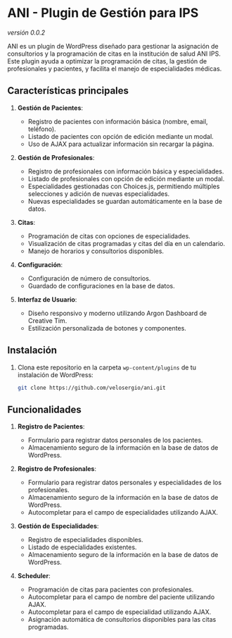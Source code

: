 # ANI - Plugin de Gestión para IPS

*versión 0.0.2*

ANI es un plugin de WordPress diseñado para gestionar la asignación de consultorios y la programación de citas en la institución de salud ANI IPS. Este plugin ayuda a optimizar la programación de citas, la gestión de profesionales y pacientes, y facilita el manejo de especialidades médicas.

## Características principales

1. **Gestión de Pacientes**:
   - Registro de pacientes con información básica (nombre, email, teléfono).
   - Listado de pacientes con opción de edición mediante un modal.
   - Uso de AJAX para actualizar información sin recargar la página.

2. **Gestión de Profesionales**:
   - Registro de profesionales con información básica y especialidades.
   - Listado de profesionales con opción de edición mediante un modal.
   - Especialidades gestionadas con Choices.js, permitiendo múltiples selecciones y adición de nuevas especialidades.
   - Nuevas especialidades se guardan automáticamente en la base de datos.

3. **Citas**:
   - Programación de citas con opciones de especialidades.
   - Visualización de citas programadas y citas del día en un calendario.
   - Manejo de horarios y consultorios disponibles.

4. **Configuración**:
   - Configuración de número de consultorios.
   - Guardado de configuraciones en la base de datos.

5. **Interfaz de Usuario**:
   - Diseño responsivo y moderno utilizando Argon Dashboard de Creative Tim.
   - Estilización personalizada de botones y componentes.

## Instalación

1. Clona este repositorio en la carpeta `wp-content/plugins` de tu instalación de WordPress:
   ```bash
   git clone https://github.com/velosergio/ani.git

## Funcionalidades

1. **Registro de Pacientes**:
   - Formulario para registrar datos personales de los pacientes.
   - Almacenamiento seguro de la información en la base de datos de WordPress.

2. **Registro de Profesionales**:
   - Formulario para registrar datos personales y especialidades de los profesionales.
   - Almacenamiento seguro de la información en la base de datos de WordPress.
   - Autocompletar para el campo de especialidades utilizando AJAX.

3. **Gestión de Especialidades**:
   - Registro de especialidades disponibles.
   - Listado de especialidades existentes.
   - Almacenamiento seguro de la información en la base de datos de WordPress.

4. **Scheduler**:
   - Programación de citas para pacientes con profesionales.
   - Autocompletar para el campo de nombre del paciente utilizando AJAX.
   - Autocompletar para el campo de especialidad utilizando AJAX.
   - Asignación automática de consultorios disponibles para las citas programadas.